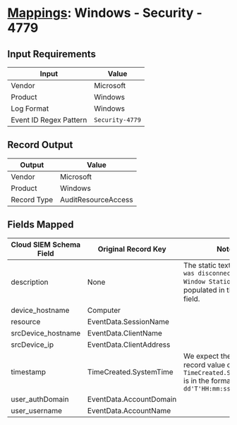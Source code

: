 # [Mappings](README.md): Windows - Security - 4779

## Input Requirements

|Input|Value|
|-----|-----|
|Vendor|Microsoft|
|Product|Windows|
|Log Format|Windows|
|Event ID Regex Pattern|`Security-4779`|

## Record Output

|Output|Value|
|------|-----|
|Vendor|Microsoft|
|Product|Windows|
|Record Type|AuditResourceAccess|

## Fields Mapped

|Cloud SIEM Schema Field|Original Record Key|Notes|
|-----------------------|-------------------|-----|
|description|None|The static text `A session was disconnected from a Window Station` is populated in this schema field.|
|device_hostname|Computer||
|resource|EventData.SessionName||
|srcDevice_hostname|EventData.ClientName||
|srcDevice_ip|EventData.ClientAddress||
|timestamp|TimeCreated.SystemTime|We expect the orginal record value of `TimeCreated.SystemTime` is in the format `yyyy-MM-dd'T'HH:mm:ss.SSSSSSSSSZ`|
|user_authDomain|EventData.AccountDomain||
|user_username|EventData.AccountName||

